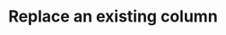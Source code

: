 ---
title: Replace an existing column
excerpt: Replace an existing column
api:
  file: data-world.json
  operationId: replaceCatalogColumn
hidden: false
---